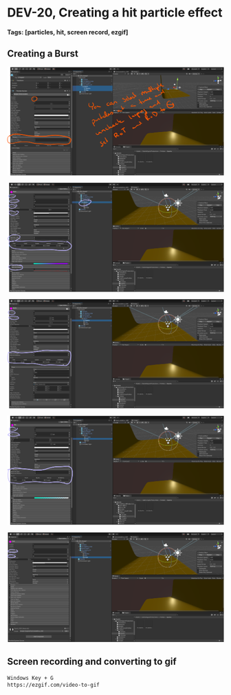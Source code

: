 # DEV-20, Creating a hit particle effect
#### Tags: [particles, hit, screen record, ezgif]


## Creating a Burst

![](../images/DEV-20/DEV-20-A.png)

![](../images/DEV-20/DEV-20-B.png)

![](../images/DEV-20/DEV-20-C.png)

![](../images/DEV-20/DEV-20-D.png)

![](../images/DEV-20/DEV-20-E.png)

## Screen recording and converting to gif

    Windows Key + G
    https://ezgif.com/video-to-gif


    
